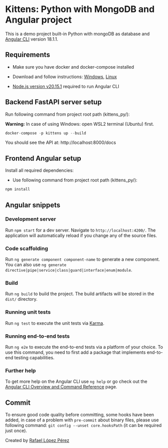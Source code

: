 # Kittens: Python with MongoDB and Angular project

This is a demo project built-in Python with mongoDB as database and [Angular CLI](https://github.com/angular/angular-cli) version 18.1.1.

## Requirements

- Make sure you have docker and docker-compose installed

- Download and follow instructions: [Windows](https://docs.docker.com/desktop/install/windows-install/), [Linux](https://docs.docker.com/compose/install/linux/)

- [Node.js version v20.15.1](https://nodejs.org/en) required to run Angular CLI

## Backend FastAPI server setup

Run following command from project root path (kittens_py/): 

**Warning:** In case of using Windows: open WSL2 terminal (Ubuntu) first.

```python	
docker-compose -p kittens up --build
```	

You should see the API at: http://localhost:8000/docs

## Frontend Angular setup

Install all required dependencies:

  - Use following command from project root path (kittens_py/):

```node.js
npm install
```

## Angular snippets

### Development server

Run `npm start` for a dev server. Navigate to `http://localhost:4200/`. The application will automatically reload if you change any of the source files.

### Code scaffolding

Run `ng generate component component-name` to generate a new component. You can also use `ng generate directive|pipe|service|class|guard|interface|enum|module`.

### Build

Run `ng build` to build the project. The build artifacts will be stored in the `dist/` directory.

### Running unit tests

Run `ng test` to execute the unit tests via [Karma](https://karma-runner.github.io).

### Running end-to-end tests

Run `ng e2e` to execute the end-to-end tests via a platform of your choice. To use this command, you need to first add a package that implements end-to-end testing capabilities.

### Further help

To get more help on the Angular CLI use `ng help` or go check out the [Angular CLI Overview and Command Reference](https://angular.dev/tools/cli) page.


## Commit

To ensure good code quality before committing, some hooks have been added, in case of a problem with `pre-commit` about binary files, please use following command: `git config --unset core.hooksPath` (it can be required just once).



Created by [Rafael López Pérez](https://github.com/rlp1990)
